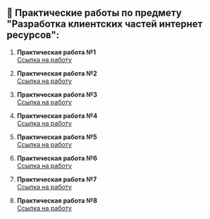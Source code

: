 ## 📓 Практические работы по предмету "Разработка клиентских частей интернет ресурсов":

<ol>
  <li><p><b>Практическая работа №1</b><br>
      <a href="https://github.com/Frischmann/WebDev/tree/master/Практическая%20работа%20№1">Ссылка на работу</p></a>
  </li>
  <li><p><b>Практическая работа №2</b><br>
      <a href="https://github.com/Frischmann/WebDev/tree/master/Практическая%20работа%20№2">Ссылка на работу</p></a>
  </li>
  <li><p><b>Практическая работа №3</b><br>
      <a href="https://github.com/Frischmann/WebDev/tree/master/Практическая%20работа%20№3">Ссылка на работу</p></a>
  </li>
  <li><p><b>Практическая работа №4</b><br>
      <a href="https://github.com/Frischmann/WebDev/tree/master/Практическая%20работа%20№4">Ссылка на работу</p></a>
  </li>
  <li><p><b>Практическая работа №5</b><br>
      <a href="https://github.com/Frischmann/WebDev/tree/master/Практическая%20работа%20№5">Ссылка на работу</p></a>
  </li>
  <li><p><b>Практическая работа №6</b><br>
      <a href="https://github.com/Frischmann/WebDev/tree/master/Практическая%20работа%20№6">Ссылка на работу</p></a>
  </li>
  <li><p><b>Практическая работа №7</b><br>
      <a href="https://github.com/Frischmann/WebDev/tree/master/Практическая%20работа%20№7">Ссылка на работу</p></a>
  </li>
  <li><p><b>Практическая работа №8</b><br>
      <a href="https://github.com/Frischmann/WebDev/tree/master/Практическая%20работа%20№8">Ссылка на работу</p></a>
  </li>
</ol>
